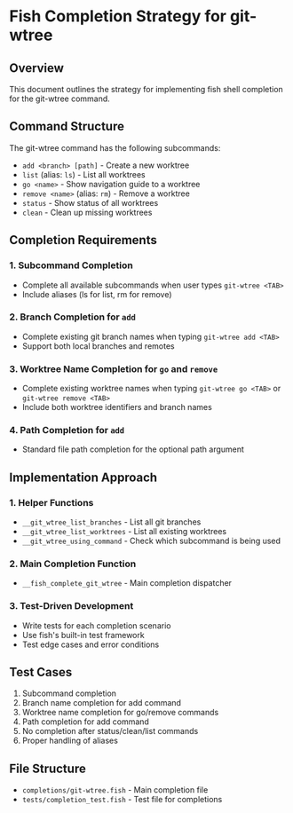 # Fish Completion Strategy for git-wtree

## Overview
This document outlines the strategy for implementing fish shell completion for the git-wtree command.

## Command Structure
The git-wtree command has the following subcommands:
- `add <branch> [path]` - Create a new worktree
- `list` (alias: `ls`) - List all worktrees
- `go <name>` - Show navigation guide to a worktree
- `remove <name>` (alias: `rm`) - Remove a worktree
- `status` - Show status of all worktrees
- `clean` - Clean up missing worktrees

## Completion Requirements

### 1. Subcommand Completion
- Complete all available subcommands when user types `git-wtree <TAB>`
- Include aliases (ls for list, rm for remove)

### 2. Branch Completion for `add`
- Complete existing git branch names when typing `git-wtree add <TAB>`
- Support both local branches and remotes

### 3. Worktree Name Completion for `go` and `remove`
- Complete existing worktree names when typing `git-wtree go <TAB>` or `git-wtree remove <TAB>`
- Include both worktree identifiers and branch names

### 4. Path Completion for `add`
- Standard file path completion for the optional path argument

## Implementation Approach

### 1. Helper Functions
- `__git_wtree_list_branches` - List all git branches
- `__git_wtree_list_worktrees` - List all existing worktrees
- `__git_wtree_using_command` - Check which subcommand is being used

### 2. Main Completion Function
- `__fish_complete_git_wtree` - Main completion dispatcher

### 3. Test-Driven Development
- Write tests for each completion scenario
- Use fish's built-in test framework
- Test edge cases and error conditions

## Test Cases
1. Subcommand completion
2. Branch name completion for add command
3. Worktree name completion for go/remove commands
4. Path completion for add command
5. No completion after status/clean/list commands
6. Proper handling of aliases

## File Structure
- `completions/git-wtree.fish` - Main completion file
- `tests/completion_test.fish` - Test file for completions